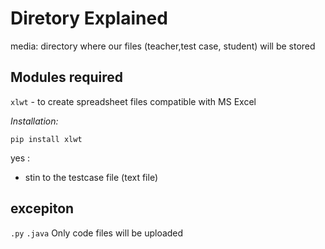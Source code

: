 # Diretory Explained
media: directory where our files (teacher,test case, student) will be stored

## Modules required
`xlwt` - to create spreadsheet files compatible with MS Excel

*Installation:*

```
pip install xlwt
```

yes : 
- stin to the testcase file (text file)

## excepiton
`.py` `.java` 
Only code files will be uploaded


